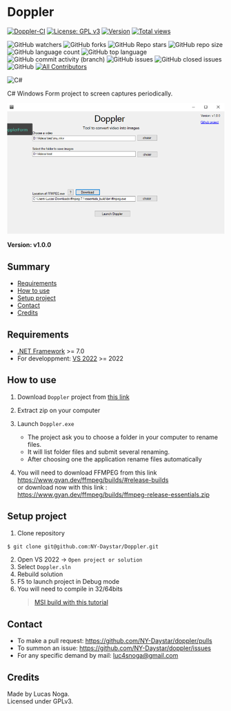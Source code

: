 # Doppler

[![Doppler-CI](https://github.com/NY-Daystar/Doppler/actions/workflows/dotnet.yml/badge.svg?branch=main)](https://github.com/NY-Daystar/Doppler/actions/workflows/dotnet.yml)
[![License: GPL v3](https://img.shields.io/badge/License-GPLv3-blue.svg)](https://www.gnu.org/licenses/gpl-3.0)
[![Version](https://img.shields.io/github/tag/NY-Daystar/doppler.svg)](https://github.com/NY-Daystar/Doppler/releases)
[![Total views](https://img.shields.io/sourcegraph/rrc/github.com/NY-Daystar/doppler.svg)](https://sourcegraph.com/github.com/NY-Daystar/doppler)

![GitHub watchers](https://img.shields.io/github/watchers/ny-daystar/Doppler)
![GitHub forks](https://img.shields.io/github/forks/ny-daystar/Doppler)
![GitHub Repo stars](https://img.shields.io/github/stars/ny-daystar/Doppler)
![GitHub repo size](https://img.shields.io/github/repo-size/ny-daystar/Doppler)
![GitHub language count](https://img.shields.io/github/languages/count/ny-daystar/Doppler)
![GitHub top language](https://img.shields.io/github/languages/top/ny-daystar/Doppler)
![GitHub commit activity (branch)](https://img.shields.io/github/commit-activity/m/ny-daystar/Doppler/main)
![GitHub issues](https://img.shields.io/github/issues/ny-daystar/Doppler)
![GitHub closed issues](https://img.shields.io/github/issues-closed-raw/ny-daystar/Doppler)
![GitHub](https://img.shields.io/github/license/ny-daystar/Doppler)
[![All Contributors](https://img.shields.io/badge/all_contributors-1-blue.svg?style=circular)](#contributors)

![C#](https://img.shields.io/badge/c%23-%23239120.svg?style=for-the-badge&logo=csharp&logoColor=white)

C# Windows Form project to screen captures periodically.

![User interface](./Docs/UI.png)

**Version: v1.0.0**

## Summary

-   [Requirements](#requirements)
-   [How to use](#how-to-use)
-   [Setup project](#setup-project)
-   [Contact](#contact)
-   [Credits](#credits)

## Requirements

-   [.NET Framework](https://dotnet.microsoft.com/en-us/download/dotnet/7.0) >= 7.0
-   For developpment: [VS 2022](https://visualstudio.microsoft.com/fr/vs/) >= 2022

## How to use

1. Download `Doppler` project from [this link](https://github.com/NY-Daystar/Doppler/releases/download/v1.0.0/Doppler.v1.0.zip)

2. Extract zip on your computer

3. Launch `Doppler.exe`

    - The project ask you to choose a folder in your computer to rename files.
    - It will list folder files and submit several renaming.
    - After choosing one the application rename files automatically

4. You will need to download FFMPEG from this link https://www.gyan.dev/ffmpeg/builds/#release-builds  
   or download now with this link : https://www.gyan.dev/ffmpeg/builds/ffmpeg-release-essentials.zip

## Setup project

1. Clone repository

```bash
$ git clone git@github.com:NY-Daystar/Doppler.git
```

2. Open VS 2022 -> `Open project or solution`
3. Select `Doppler.sln`
4. Rebuild solution
5. F5 to launch project in Debug mode
6. You will need to compile in 32/64bits
    > [MSI build with this tutorial](https://gaby277.developpez.com/Tutoriels/VisualStudioInstallerProject/)

## Contact

-   To make a pull request: https://github.com/NY-Daystar/doppler/pulls
-   To summon an issue: https://github.com/NY-Daystar/doppler/issues
-   For any specific demand by mail: [luc4snoga@gmail.com](mailto:luc4snoga@gmail.com?subject=[GitHub]%doppler%20Project)

## Credits

Made by Lucas Noga.  
Licensed under GPLv3.
